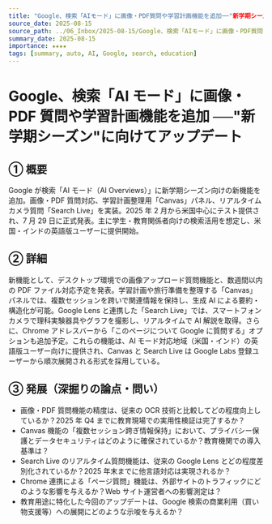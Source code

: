 ```yaml
---
title: "Google、検索「AIモード」に画像・PDF質問や学習計画機能を追加──"新学期シーズン"に向けてアップデート"
source_date: 2025-08-15
source_path: ../06_Inbox/2025-08-15/Google、検索「AIモード」に画像・PDF質問や学習計画機能を追加──"新学期シーズン"に向けてアップデート.md
summary_date: 2025-08-15
importance: ★★★★
tags: [summary, auto, AI, Google, search, education]
---
```


# Google、検索「AI モード」に画像・PDF 質問や学習計画機能を追加 ──"新学期シーズン"に向けてアップデート

## ① 概要

Google が検索「AI モード（AI Overviews）」に新学期シーズン向けの新機能を追加。画像・PDF 質問対応、学習計画整理用「Canvas」パネル、リアルタイムカメラ質問「Search Live」を実装。2025 年 2 月から米国中心にテスト提供され、7 月 29 日に正式発表。主に学生・教育関係者向けの検索活用を想定し、米国・インドの英語版ユーザーに提供開始。

## ② 詳細

新機能として、デスクトップ環境での画像アップロード質問機能と、数週間以内の PDF ファイル対応予定を発表。学習計画や旅行準備を整理する「Canvas」パネルでは、複数セッションを跨いで関連情報を保持し、生成 AI による要約・構造化が可能。Google Lens と連携した「Search Live」では、スマートフォンカメラで理科実験器具やグラフを撮影し、リアルタイムで AI 解説を取得。さらに、Chrome アドレスバーから「このページについて Google に質問する」オプションも追加予定。これらの機能は、AI モード対応地域（米国・インド）の英語版ユーザー向けに提供され、Canvas と Search Live は Google Labs 登録ユーザーから順次展開される形式を採用している。

## ③ 発展（深掘りの論点・問い）

- 画像・PDF 質問機能の精度は、従来の OCR 技術と比較してどの程度向上しているか？2025 年 Q4 までに教育現場での実用性検証は完了するか？
- Canvas 機能の「複数セッション跨ぎ情報保持」において、プライバシー保護とデータセキュリティはどのように確保されているか？教育機関での導入基準は？
- Search Live のリアルタイム質問機能は、従来の Google Lens とどの程度差別化されているか？2025 年末までに他言語対応は実現されるか？
- Chrome 連携による「ページ質問」機能は、外部サイトのトラフィックにどのような影響を与えるか？Web サイト運営者への影響測定は？
- 教育用途に特化した今回のアップデートは、Google 検索の商業利用（買い物支援等）への展開にどのような示唆を与えるか？
